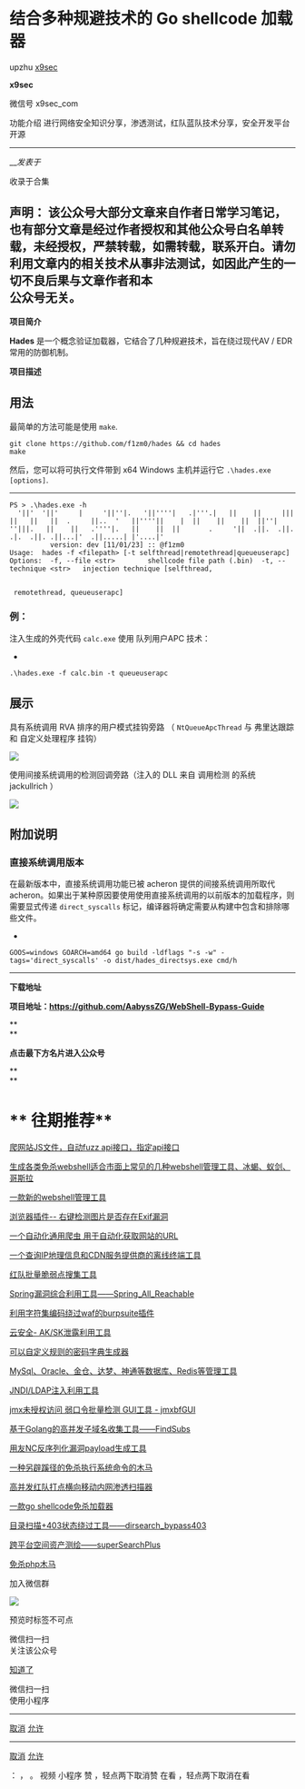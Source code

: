 #  结合多种规避技术的 Go shellcode 加载器

upzhu  [ x9sec ](javascript:void\(0\);)

**x9sec** ![]()

微信号 x9sec_com

功能介绍 进行网络安全知识分享，渗透测试，红队蓝队技术分享，安全开发平台开源

____

___发表于_

收录于合集

  
**声明：**
该公众号大部分文章来自作者日常学习笔记，也有部分文章是经过作者授权和其他公众号白名单转载，未经授权，严禁转载，如需转载，联系开白。请勿利用文章内的相关技术从事非法测试，如因此产生的一切不良后果与文章作者和本  
公众号无关。  
---  
  
  

  

 **项目简介**

  

 **Hades** 是一个概念验证加载器，它结合了几种规避技术，旨在绕过现代AV / EDR常用的防御机制。

  

 **项目描述**

##  

##  用法

最简单的方法可能是使用  `make`.

    
    
    git clone https://github.com/f1zm0/hades && cd hades  
    make

然后，您可以将可执行文件带到 x64 Windows 主机并运行它  `.\hades.exe [options]`.

  *   *   *   *   *   *   *   *   *   *   *   *   *   *   *   * 

    
    
    PS > .\hades.exe -h  
      '||'  '||'     |     '||''|.   '||''''|   .|'''.|   ||    ||     |||     ||   ||   ||  .     ||..  '   ||''''||    |  ||    ||    ||  ||''|      ''|||.   ||    ||   .''''|.   ||    ||  ||       .     '||  .||.  .||. .|.  .||. .||...|'  .||.....| |'....|'  
              version: dev [11/01/23] :: @f1zm0  
    Usage:  hades -f <filepath> [-t selfthread|remotethread|queueuserapc]  
    Options:  -f, --file <str>        shellcode file path (.bin)  -t, --technique <str>   injection technique [selfthread,
    
    
     remotethread, queueuserapc]  
    

###

###  **例：**

注入生成的外壳代码  `calc.exe` 使用 队列用户APC 技术：

  * 

    
    
    .\hades.exe -f calc.bin -t queueuserapc

##

##  **展示**

具有系统调用 RVA 排序的用户模式挂钩旁路 （ `NtQueueApcThread` 与 弗里达跟踪 和 自定义处理程序 挂钩）

![](https://raw.githubusercontent.com/tuchuang9/tc1/refs/heads/main/public/20230625200236.png)  

使用间接系统调用的检测回调旁路（注入的 DLL 来自  调用检测  的系统 jackullrich ）

![](https://raw.githubusercontent.com/tuchuang9/tc1/refs/heads/main/public/20230625200237.png)  

##

##  **附加说明**

###

###  直接系统调用版本

在最新版本中，直接系统调用功能已被 acheron 提供的间接系统调用所取代
acheron。如果出于某种原因要使用使用直接系统调用的以前版本的加载程序，则需要显式传递  `direct_syscalls`
标记，编译器将确定需要从构建中包含和排除哪些文件。

  * 

    
    
    GOOS=windows GOARCH=amd64 go build -ldflags "-s -w" -tags='direct_syscalls' -o dist/hades_directsys.exe cmd/h
    
    
      
    

  

  

 ****

 **下载地址**

 **项目地址：https://github.com/AabyssZG/WebShell-Bypass-Guide**

 **  
**

 **点击最下方名片进入公众号**  

 **  
**

# **  往期推荐**  

[爬网站JS文件，自动fuzz
api接口，指定api接口](http://mp.weixin.qq.com/s?__biz=MzU3MDU5ODg1Ng==&mid=2247485069&idx=1&sn=e94bad6d0f927441b7cb5c533d2e369d&chksm=fcedb22acb9a3b3cfb57e9d40f8898c51fa4c9fa3562bd112b5d489f9cba5cf81637d1558b53&scene=21#wechat_redirect)  

[生成各类免杀webshell适合市面上常见的几种webshell管理工具、冰蝎、蚁剑、哥斯拉](http://mp.weixin.qq.com/s?__biz=MzU3MDU5ODg1Ng==&mid=2247485058&idx=1&sn=ac47be9a9d0c6aba0ec991e5213a903e&chksm=fcedb225cb9a3b3312a895ec7da3819216fde632546b644f943a6b31c3b6efa6db3624f6edf7&scene=21#wechat_redirect)  

[一款新的webshell管理工具](http://mp.weixin.qq.com/s?__biz=MzU3MDU5ODg1Ng==&mid=2247485049&idx=1&sn=e02753cc60ea620882710bf9cf7b23b0&chksm=fcedb2decb9a3bc82b6dc1d9da9bc9c112ceedf608732c8d3338b04c4ffa5b44ebe28355272c&scene=21#wechat_redirect)  

[浏览器插件--
右键检测图片是否存在Exif漏洞](http://mp.weixin.qq.com/s?__biz=MzU3MDU5ODg1Ng==&mid=2247485033&idx=1&sn=184c7486a3fb0f06b27885e881146561&chksm=fcedb2cecb9a3bd82564162a5a013261acad3b244ba67af527b211175701b5ebc617f731fafe&scene=21#wechat_redirect)  

[一个自动化通用爬虫
用于自动化获取网站的URL](http://mp.weixin.qq.com/s?__biz=MzU3MDU5ODg1Ng==&mid=2247485003&idx=1&sn=914d8bcd37af1e43ea293b20a6b7976e&chksm=fcedb2eccb9a3bfa7174dfba94b4b85570ab818f875acbcef26163c173ae7c67c4c153f6d191&scene=21#wechat_redirect)  

[一个查询IP地理信息和CDN服务提供商的离线终端工具](http://mp.weixin.qq.com/s?__biz=MzU3MDU5ODg1Ng==&mid=2247484994&idx=1&sn=55a0986b58d7bff15e8f55fd4b495204&chksm=fcedb2e5cb9a3bf3bc6d55f4e292fa43b4cb563012593b0f7832c040e0616f2aac53975dc31b&scene=21#wechat_redirect)  

[红队批量脆弱点搜集工具](http://mp.weixin.qq.com/s?__biz=MzU3MDU5ODg1Ng==&mid=2247484965&idx=1&sn=70e48cdcb7683b227bc3f8d8efd05a6a&chksm=fcedb282cb9a3b942c93edec939bf9943a66d7345c40916e3c17a369ace2d0a9eed83ccf5ae8&scene=21#wechat_redirect)  

[Spring漏洞综合利用工具——Spring_All_Reachable](http://mp.weixin.qq.com/s?__biz=MzU3MDU5ODg1Ng==&mid=2247484989&idx=1&sn=bfa97e5279e921e26631b9f93a75eefe&chksm=fcedb29acb9a3b8c178d47f04eaee53aabeb8e27b2c06e12d7f8a0916ea288b2a7ad94f4da3e&scene=21#wechat_redirect)  

[利用字符集编码绕过waf的burpsuite插件](http://mp.weixin.qq.com/s?__biz=MzU3MDU5ODg1Ng==&mid=2247484894&idx=1&sn=33cec3b0baa230be290d7c62935d0dd5&chksm=fcedb179cb9a386f103c044a2fcb481e31efc4358c808b38c7d4cd961ec99cbd72ac80175b8a&scene=21#wechat_redirect)  

[云安全-
AK/SK泄露利用工具](http://mp.weixin.qq.com/s?__biz=MzU3MDU5ODg1Ng==&mid=2247484850&idx=1&sn=785ebf6284c536262a08a6713cbcac8a&chksm=fcedb115cb9a38030cfe0024ecd722b3269d6eeddcd0845433f73ab68660ed776019b7a1f649&scene=21#wechat_redirect)  

[可以自定义规则的密码字典生成器](http://mp.weixin.qq.com/s?__biz=MzU3MDU5ODg1Ng==&mid=2247484816&idx=1&sn=80a19335226b0e242a36a85486c541fc&chksm=fcedb137cb9a382100c0fbb51875de2a1183f46acccced953d4ee927c3f627d8d8e4a3f660d4&scene=21#wechat_redirect)  

[MySql、Oracle、金仓、达梦、神通等数据库、Redis等管理工具](http://mp.weixin.qq.com/s?__biz=MzU3MDU5ODg1Ng==&mid=2247484787&idx=1&sn=766263e71666745fca6a1fe71b016170&chksm=fcedb1d4cb9a38c2cccc8c58afb34b31677974540d45ad9db5f032c0eba6c7ff26527c0dbd2c&scene=21#wechat_redirect)  

[JNDI/LDAP注入利用工具](http://mp.weixin.qq.com/s?__biz=MzU3MDU5ODg1Ng==&mid=2247484743&idx=1&sn=42224dd27e62cb0d7a5cbdebf4dbbf19&chksm=fcedb1e0cb9a38f6b091c5a753c80b411bb92197ea02439a0493886ad55b7203fed057ec7718&scene=21#wechat_redirect)  

[jmx未授权访问 弱口令批量检测 GUI工具 -
jmxbfGUI](http://mp.weixin.qq.com/s?__biz=MzU3MDU5ODg1Ng==&mid=2247484738&idx=1&sn=3d7cf4b2ec5bc5a92de3db9c57fe036e&chksm=fcedb1e5cb9a38f3e8d8fce41bfd4ac22d001c075bfe2f1425f1a90643ede8b93bce377fa787&scene=21#wechat_redirect)  

[基于Golang的高并发子域名收集工具——FindSubs](http://mp.weixin.qq.com/s?__biz=MzU3MDU5ODg1Ng==&mid=2247484731&idx=1&sn=cedd1f26bfe4227ae8932c77163d6938&chksm=fcedb19ccb9a388a5a3a5cb2ce9dcbfe0cc19e48846c590014d2894707f4f10fbd37579575bb&scene=21#wechat_redirect)  

[用友NC反序列化漏洞payload生成工具](http://mp.weixin.qq.com/s?__biz=MzU3MDU5ODg1Ng==&mid=2247484724&idx=1&sn=d78ecac847f9245ac0275968fec10fa7&chksm=fcedb193cb9a38851d51cc14f0a07a659bfed23a1faab5a326260241eed995fe7c0378c13c05&scene=21#wechat_redirect)  

[一种另辟蹊径的免杀执行系统命令的木马](http://mp.weixin.qq.com/s?__biz=MzU3MDU5ODg1Ng==&mid=2247484697&idx=1&sn=5daa5b99580bffd7e3db48bebd8e4fa2&chksm=fcedb1becb9a38a841f3fe2f6c6cdbfed5728b9171abcb1eee7645d6659d59e3a5148e7a6b7d&scene=21#wechat_redirect)  

[高并发红队打点横向移动内网渗透扫描器](http://mp.weixin.qq.com/s?__biz=MzU3MDU5ODg1Ng==&mid=2247484625&idx=1&sn=24e58636f61c0f4542ea0aac467f774f&chksm=fcedb076cb9a396043968b283c67962c72b195f11646afd66db8d4b799701d066528838b3c14&scene=21#wechat_redirect)  

[一款go
shellcode免杀加载器](http://mp.weixin.qq.com/s?__biz=MzU3MDU5ODg1Ng==&mid=2247484617&idx=1&sn=1b67b44ccc3f1e8056ce9ac15d4d90e4&chksm=fcedb06ecb9a3978f20b354be309e0f4ebbbc6d34ed283e937e872ec6a92564e13110b483b61&scene=21#wechat_redirect)  

[目录扫描+403状态绕过工具——dirsearch_bypass403](http://mp.weixin.qq.com/s?__biz=MzU3MDU5ODg1Ng==&mid=2247484589&idx=1&sn=76a011ac81b8751e29374283b7dc2f94&chksm=fcedb00acb9a391c83816dfb653ea260e15bf80341585917d1bd892081e618f4ab430d404390&scene=21#wechat_redirect)  

[跨平台空间资产测绘——superSearchPlus](http://mp.weixin.qq.com/s?__biz=MzU3MDU5ODg1Ng==&mid=2247484580&idx=1&sn=3beacb4e755b075c6eaf1cf805887719&chksm=fcedb003cb9a3915567143f81f553865ed6a872972b921c62093d5faa9de98d631f534ac426f&scene=21#wechat_redirect)  

[免杀php木马](http://mp.weixin.qq.com/s?__biz=MzU3MDU5ODg1Ng==&mid=2247484572&idx=1&sn=fcaefb5ae7793ad3576913b769a536a6&chksm=fcedb03bcb9a392dd11898b6f918b4a0daf23c414bff586ead9a7fc0d850f5e045aa025632f4&scene=21#wechat_redirect)  

  

  

加入微信群  

![](https://raw.githubusercontent.com/tuchuang9/tc1/refs/heads/main/public/20230625200239.png)

  

  

预览时标签不可点

微信扫一扫  
关注该公众号

[知道了](javascript:;)

微信扫一扫  
使用小程序

****

[取消](javascript:void\(0\);) [允许](javascript:void\(0\);)

****

[取消](javascript:void\(0\);) [允许](javascript:void\(0\);)

： ， 。   视频 小程序 赞 ，轻点两下取消赞 在看 ，轻点两下取消在看


